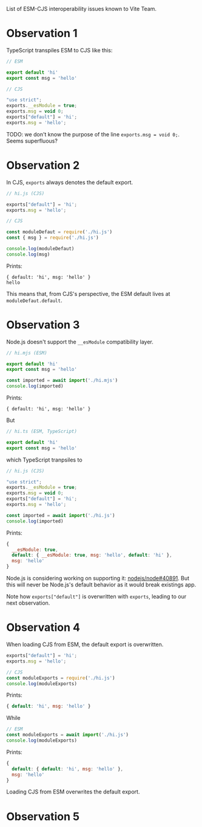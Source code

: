 List of ESM-CJS interoperability issues known to Vite Team.

# Observation 1

TypeScript transpiles ESM to CJS like this:

```ts
// ESM

export default 'hi'
export const msg = 'hello'
```

```js
// CJS

"use strict";
exports.__esModule = true;
exports.msg = void 0;
exports["default"] = 'hi';
exports.msg = 'hello';
```

TODO: we don't know the purpose of the line `exports.msg = void 0;`. Seems superfluous?

# Observation 2

In CJS, `exports` always denotes the default export.

```js
// hi.js (CJS)

exports["default"] = 'hi';
exports.msg = 'hello';
```

```js
// CJS

const moduleDefaut = require('./hi.js')
const { msg } = require('./hi.js')

console.log(moduleDefaut)
console.log(msg)
```

Prints:

```
{ default: 'hi', msg: 'hello' }
hello
```

This means that, from CJS's perspective, the ESM default lives at `moduleDefaut.default`.

# Observation 3

Node.js doesn't support the `__esModule` compatibility layer.

```js
// hi.mjs (ESM)

export default 'hi'
export const msg = 'hello'
```

```js
const imported = await import('./hi.mjs')
console.log(imported)
```

Prints:

```
{ default: 'hi', msg: 'hello' }
```

But

```ts
// hi.ts (ESM, TypeScript)

export default 'hi'
export const msg = 'hello'
```

which TypeScript tranpsiles to

```js
// hi.js (CJS)

"use strict";
exports.__esModule = true;
exports.msg = void 0;
exports["default"] = 'hi';
exports.msg = 'hello';
```

```js
const imported = await import('./hi.js')
console.log(imported)
```

Prints:

```js
{
  __esModule: true,
  default: { __esModule: true, msg: 'hello', default: 'hi' },
  msg: 'hello'
}
```

Node.js is considering working on supporting it: [nodejs/node#40891](https://github.com/nodejs/node/issues/40891). But this will never be Node.js's default behavior as it would break existings app.

Note how `exports["default"]` is overwritten with `exports`, leading to our next observation.

# Observation 4

When loading CJS from ESM, the default export is overwritten.

```js
exports["default"] = 'hi';
exports.msg = 'hello';
```

```js
// CJS
const moduleExports = require('./hi.js')
console.log(moduleExports)
```

Prints:

```js
{ default: 'hi', msg: 'hello' }
```

While

```js
// ESM
const moduleExports = await import('./hi.js')
console.log(moduleExports)
```

Prints:

```js
{
  default: { default: 'hi', msg: 'hello' },
  msg: 'hello'
}
```

Loading CJS from ESM overwrites the default export.


# Observation 5

